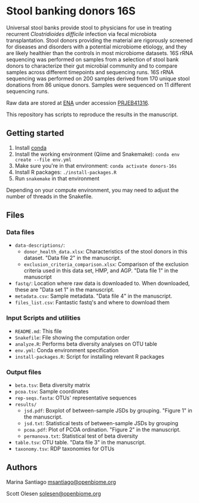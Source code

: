 # Stool banking donors 16S

Universal stool banks provide stool to physicians for use in treating recurrent
*Clostridioides difficile* infection via fecal microbiota transplantation. Stool
donors providing the material are rigorously screened for diseases and
disorders with a potential microbiome etiology, and they are likely healthier
than the controls in most microbiome datasets. 16S rRNA sequencing was
performed on samples from a selection of stool bank donors to characterize
their gut microbial community and to compare samples across different
timepoints and sequencing runs. 16S rRNA sequencing was performed on 200
samples derived from 170 unique stool donations from 86 unique donors. Samples
were sequenced on 11 different sequencing runs.

Raw data are stored at [ENA](https://www.ebi.ac.uk/ena/browser/home) under
accession [PRJEB41316](https://www.ebi.ac.uk/ena/browser/view/PRJEB41316).

This repository has scripts to reproduce the results in the manuscript.

## Getting started

1. Install [conda](https://docs.conda.io/)
2. Install the working environment (Qiime and Snakemake): `conda env create --file env.yml`
3. Make sure you're in that environment: `conda activate donors-16s`
4. Install R packages: `./install-packages.R` 
5. Run `snakemake` in that environment

Depending on your compute environment, you may need to adjust the number of
threads in the Snakefile.

## Files

### Data files

- `data-descriptions/`:
    - `donor_health_data.xlsx`: Characteristics of the stool donors in this
      dataset. "Data file 2" in the manuscript.
    - `exclusion_criteria_comparison.xlsx`: Comparison of the exclusion
      criteria used in this data set, HMP, and AGP. "Data file 1" in the
      manuscript
- `fastq/`: Location where raw data is downloaded to. When downloaded, these
   are "Data set 1" in the manuscript.
- `metadata.csv`: Sample metadata. "Data file 4" in the manuscript.
- `files_list.csv`: Fantastic fastq's and where to download them

### Input Scripts and utilities

- `README.md`: This file
- `Snakefile`: File showing the computation order
- `analyze.R`: Performs beta diversity analyses on OTU table
- `env.yml`: Conda environment specification
- `install-packages.R`: Script for installing relevant R packages

### Output files

- `beta.tsv`: Beta diversity matrix
- `pcoa.tsv`: Sample coordinates
- `rep-seqs.fasta`: OTUs' representative sequences
- `results/`
    - `jsd.pdf`: Boxplot of between-sample JSDs by grouping. "Figure 1"
      in the manuscript.
    - `jsd.txt`: Statistical tests of between-sample JSDs by grouping
    - `pcoa.pdf`: Plot of PCOA ordination. "Figure 2" in the manuscript.
    - `permanova.txt`: Statistical test of beta diversity
- `table.tsv`: OTU table. "Data file 3" in the manuscript.
- `taxonomy.tsv`: RDP taxonomies for OTUs

## Authors

Marina Santiago <msantiago@openbiome.org>

Scott Olesen <solesen@openbiome.org>

